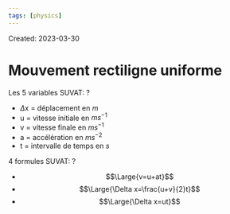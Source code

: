 ```yaml
---
tags: [physics] 
---
```

Created: 2023-03-30

# Mouvement rectiligne uniforme
Les 5 variables SUVAT:
?
- $\Delta$x = déplacement en $m$
- u = vitesse initiale en $ms^{-1}$
- v = vitesse finale en $ms^{-1}$
- a = accélération en $ms^{-2}$
- t = intervalle de temps en $s$

4 formules SUVAT:
?
- $$\Large{v=u+at}$$
- $$\Large{\Delta x=\frac{u+v}{2}t}$$
- $$\Large{\Delta x=ut}$$
